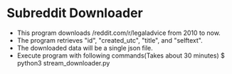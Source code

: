 # Subreddit Downloader
* This program downloads /reddit.com/r/legaladvice from 2010 to now.
* The program retrieves "id", "created_utc", "title", and "selftext".
* The downloaded data will be a single json file.
* Execute program with following commands(Takes about 30 minutes)
$ python3 stream_downloader.py
